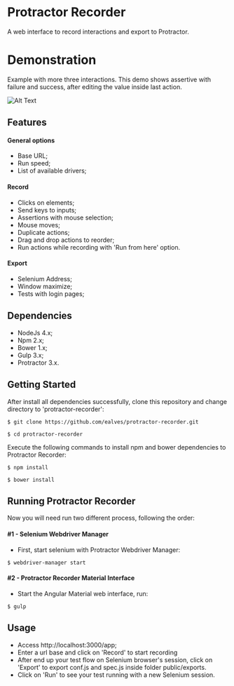 # Protractor Recorder
A web interface to record interactions and export to Protractor.

# Demonstration

Example with more three interactions. This demo shows assertive with failure and success, after editing the value inside last action.  

![Alt Text](https://raw.githubusercontent.com/ealves/protractor-recorder/master/docs/demos/protractor-recorder-demostration.gif)

## Features

#### General options

- Base URL;
- Run speed;
- List of available drivers;

#### Record

- Clicks on elements;
- Send keys to inputs;
- Assertions with mouse selection;
- Mouse moves;
- Duplicate actions;
- Drag and drop actions to reorder;
- Run actions while recording with 'Run from here' option.

#### Export

- Selenium Address;
- Window maximize;
- Tests with login pages;

## Dependencies

- NodeJs 4.x;
- Npm 2.x;
- Bower 1.x;
- Gulp 3.x;
- Protractor 3.x.

## Getting Started

After install all dependencies successfully, clone this repository and change directory to 'protractor-recorder':

``` shell
$ git clone https://github.com/ealves/protractor-recorder.git
```
``` shell
$ cd protractor-recorder
```

Execute the following commands to install npm and bower dependencies to Protractor Recorder:

``` shell
$ npm install
```
``` shell
$ bower install
```

## Running Protractor Recorder

Now you will need run two different process, following the order:

#### #1 - Selenium Webdriver Manager

- First, start selenium with Protractor Webdriver Manager:

``` shell
$ webdriver-manager start
```

#### #2 - Protractor Recorder Material Interface

- Start the Angular Material web interface, run:

``` shell
$ gulp
```

## Usage

- Access http://localhost:3000/app;
- Enter a url base and click on 'Record' to start recording
- After end up your test flow on Selenium browser's session, click on 'Export' to export conf.js and spec.js inside folder public/exports.
- Click on 'Run' to see your test running with a new Selenium session.
